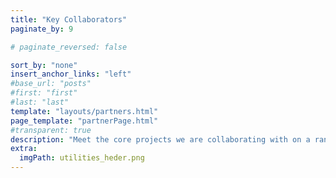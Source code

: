 ```yaml
---
title: "Key Collaborators"
paginate_by: 9

# paginate_reversed: false

sort_by: "none"
insert_anchor_links: "left"
#base_url: "posts"
#first: "first"
#last: "last"
template: "layouts/partners.html"
page_template: "partnerPage.html"
#transparent: true
description: "Meet the core projects we are collaborating with on a range of initiatives across sectors."
extra:
  imgPath: utilities_heder.png
---
```

